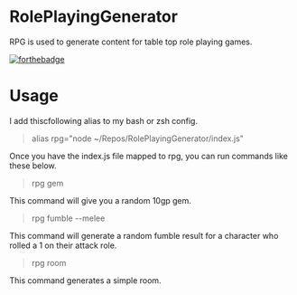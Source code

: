 # RolePlayingGenerator
RPG is used to generate content for table top role playing games.

[![forthebadge](https://forthebadge.com/images/badges/made-with-javascript.svg)](https://forthebadge.com)

# Usage
I add thiscfollowing alias to my bash or zsh config.
>alias rpg="node ~/Repos/RolePlayingGenerator/index.js"

Once you have the index.js file mapped to rpg, you can run commands like these below.

>rpg gem

This command will give you a random 10gp gem.

>rpg fumble --melee

This command will generate a random fumble result for a character who rolled a 1 on their attack role.

>rpg room

This command generates a simple room.